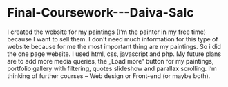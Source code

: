 # Final-Coursework---Daiva-Salc
I created the website for my paintings (I‘m the painter in my free time) because I want to sell them. 
I don't need much information for this type of website because for me the most important thing are my paintings.
So i did the one page website. I used html, css, javascript and php. 
My future plans are to add more media queries, the „Load more“ button for my paintings, portfolio gallery with filtering, 
quotes slideshow and parallax scrolling.
I‘m thinking of further courses – Web design or Front-end (or maybe both).

